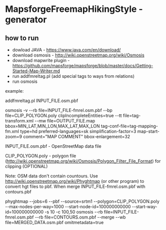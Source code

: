 # MapsforgeFreemapHikingStyle - generator

## how to run
* dowload JAVA - https://www.java.com/en/download/
* download osmosis - http://wiki.openstreetmap.org/wiki/Osmosis
* download mapwrite plugin - https://github.com/mapsforge/mapsforge/blob/master/docs/Getting-Started-Map-Writer.md
* run addfmreltag.pl (add special tags to ways from relations)
* run osmosis


example: 

addfmreltag.pl INPUT_FILE.osm.pbf 

osmosis -v --rb file=INPUT_FILE-fmrel.osm.pbf --bp file=CLIP_POLYGON.poly clipIncompleteEntities=true --tt file=tag-transform.xml --mw file=OUTPUT_FILE.map bbox=MIN_LAT,MIN_LON,MAX_LAT,MAX_LON tag-conf-file=tag-mapping-fm.xml type=hd preferred-languages=sk simplification-factor=3 map-start-zoom=9 comment="MAP COMMENT" bbox-enlargement=32


INPUT_FILE.osm.pbf - OpenStreetMap data file
 
CLIP_POLYGON.poly - polygon file (http://wiki.openstreetmap.org/wiki/Osmosis/Polygon_Filter_File_Format) for clipping (OPTIONAL)

Note: OSM data don't contain countours. Use http://wiki.openstreetmap.org/wiki/Phyghtmap (or other program) to convert hgt files to pbf. When merge INPUT_FILE-fmrel.osm.pbf with contours.pbf

phyghtmap  --jobs=6 --pbf  --source=srtm1 --polygon=CLIP_POLYGON.poly --max-nodes-per-way=1000 --start-node-id=100000000000 --start-way-id=100000000000 -s 10 -c 100,50 
osmosis --rb file=INPUT_FILE-fmrel.osm.pbf  --rb file=CONTOURS.osm.pbf --merge --wb file=MERGED_DATA.osm.pbf  omitmetadata=true 


       